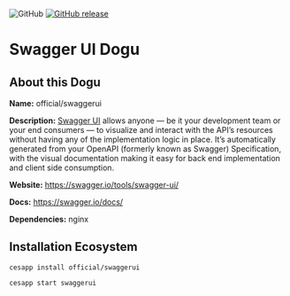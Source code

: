 ![GitHub](https://img.shields.io/github/license/cloudogu/swaggerui.svg)
[![GitHub release](https://img.shields.io/github/release/cloudogu/swaggerui.svg)](https://github.com/cloudogu/swaggerui/releases)

# Swagger UI Dogu

## About this Dogu

**Name:** official/swaggerui

**Description:** [Swagger UI](https://swagger.io/tools/swagger-ui/) allows anyone — be it your development team or your end consumers — to visualize and interact with the API’s resources without having any of the implementation logic in place. It’s automatically generated from your OpenAPI (formerly known as Swagger) Specification, with the visual documentation making it easy for back end implementation and client side consumption.

**Website:** https://swagger.io/tools/swagger-ui/

**Docs:** https://swagger.io/docs/

**Dependencies:** nginx

## Installation Ecosystem
```
cesapp install official/swaggerui

cesapp start swaggerui
```
